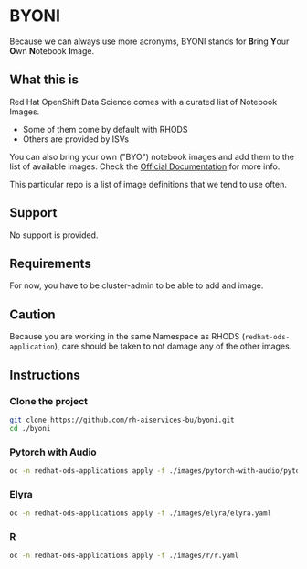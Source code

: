 # BYONI

Because we can always use more acronyms, BYONI stands for **B**ring **Y**our **O**wn **N**otebook **I**mage.

## What this is

Red Hat OpenShift Data Science comes with a curated list of Notebook Images.

* Some of them come by default with RHODS
* Others are provided by ISVs

You can also bring your own ("BYO") notebook images and add them to the list of available images. Check the [Official Documentation](https://access.redhat.com/documentation/en-us/red_hat_openshift_data_science/1/html/managing_users_and_user_resources/managing_notebook_servers#configuring-a-custom-notebook-image_user-mgmt) for more info.

This particular repo is a list of image definitions that we tend to use often.

## Support

No support is provided.

## Requirements

For now, you have to be cluster-admin to be able to add and image.

## Caution

Because you are working in the same Namespace as RHODS (`redhat-ods-application`), care should be taken to not damage any of the other images.

## Instructions

### Clone the project

```bash
git clone https://github.com/rh-aiservices-bu/byoni.git
cd ./byoni
```

### Pytorch with Audio

```bash
oc -n redhat-ods-applications apply -f ./images/pytorch-with-audio/pytorch-with-audio.yaml
```

### Elyra

```bash
oc -n redhat-ods-applications apply -f ./images/elyra/elyra.yaml
```

### R

```bash
oc -n redhat-ods-applications apply -f ./images/r/r.yaml
```

